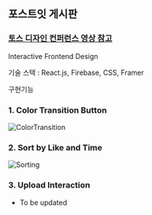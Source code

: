 
## 포스트잇 게시판
### [토스 디자인 컨퍼런스 영상 참고](https://www.youtube.com/watch?v=_aCtdniDpT0&list=PL1DJtS1Hv1PgAekdTPF0lKtfsqAis3HXR&index=14&ab_channel=%ED%86%A0%EC%8A%A4)
Interactive Frontend Design


기술 스택 : React.js, Firebase, CSS, Framer

구현기능
### 1. Color Transition Button
![ColorTransition](https://user-images.githubusercontent.com/28983322/139691337-45607bd7-3ed8-4ca8-94ef-d0a4e063c46c.gif)

### 2. Sort by Like and Time
![Sorting](https://user-images.githubusercontent.com/28983322/139691356-9ecef300-68e3-477d-959b-7e3178c5d83c.gif)

### 3. Upload Interaction
- To be updated
